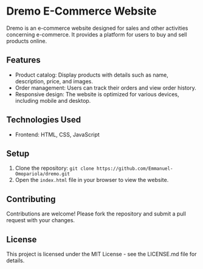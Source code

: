 # Dremo E-Commerce Website

Dremo is an e-commerce website designed for sales and other activities concerning e-commerce. It provides a platform for users to buy and sell products online.

## Features

- Product catalog: Display products with details such as name, description, price, and images.
- Order management: Users can track their orders and view order history.
- Responsive design: The website is optimized for various devices, including mobile and desktop.

## Technologies Used

- Frontend: HTML, CSS, JavaScript

## Setup

1. Clone the repository: `git clone https://github.com/Emmanuel-Omopariola/dremo.git`
2. Open the `index.html` file in your browser to view the website.

## Contributing

Contributions are welcome! Please fork the repository and submit a pull request with your changes.

## License

This project is licensed under the MIT License - see the LICENSE.md file for details.
